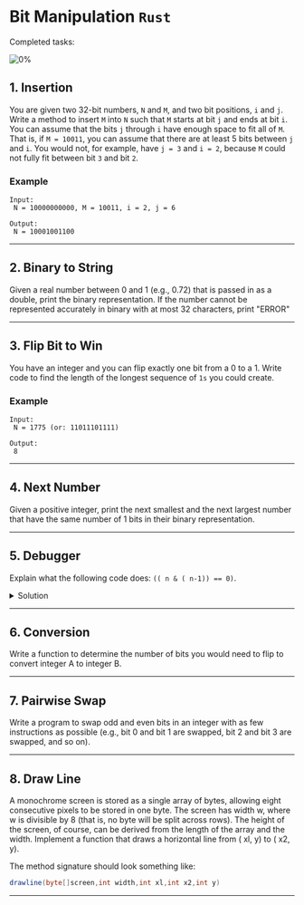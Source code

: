 # Bit Manipulation `Rust`

Completed tasks:

![0%](https://progress-bar.dev/0)

## 1. Insertion

You are given two 32-bit numbers, `N` and `M`, and two bit positions, `i` and `j`. Write a method to insert `M` into `N` such that `M`
starts at bit `j` and ends at bit `i`. You can assume that the bits `j` through `i` have enough space to fit all of `M`. That is,
if `M = 10011`, you can assume that there are at least 5 bits between `j` and `i`. You would not, for example, have `j = 3` and `i = 2`,
because `M` could not fully fit between bit `3` and bit `2`.

### Example

```
Input: 
 N = 10000000000, M = 10011, i = 2, j = 6

Output: 
 N = 10001001100
```

<hr/>

## 2. Binary to String

Given a real number between 0 and 1 (e.g., 0.72) that is passed in as a double, print the binary representation. If the number cannot be
represented accurately in binary with at most 32 characters, print "ERROR"

<hr/>

## 3. Flip Bit to Win

You have an integer and you can flip exactly one bit from a 0 to a 1. Write code to find the length of the longest sequence of `1s` you
could create.

### Example

```
Input: 
 N = 1775 (or: 11011101111)

Output: 
 8
```

<hr/>

## 4. Next Number

Given a positive integer, print the next smallest and the next largest number that have the same number of 1 bits in their binary
representation.

<hr/>

## 5. Debugger

Explain what the following code does: `(( n & ( n-1)) == 0)`.

<details>
<summary>Solution</summary>

```
if n = 2^x or 0 then result is 0, 1 otherwise
n and n-1 have no common bits set to 1
```
</details>
<hr/>

## 6. Conversion

Write a function to determine the number of bits you would need to flip to convert integer A to integer B.

<hr/>

## 7. Pairwise Swap

Write a program to swap odd and even bits in an integer with as few instructions as possible (e.g., bit 0 and bit 1 are swapped, bit 2 and
bit 3 are swapped, and so on).

<hr/>

## 8. Draw Line

A monochrome screen is stored as a single array of bytes, allowing eight consecutive pixels to be stored in one byte. The screen has width
w, where w is divisible by 8 (that is, no byte will be split across rows). The height of the screen, of course, can be derived from the
length of the array and the width. Implement a function that draws a horizontal line from ( xl, y) to ( x2, y).

The method signature should look something like:

```java
drawline(byte[]screen,int width,int xl,int x2,int y)
```

<hr/>
